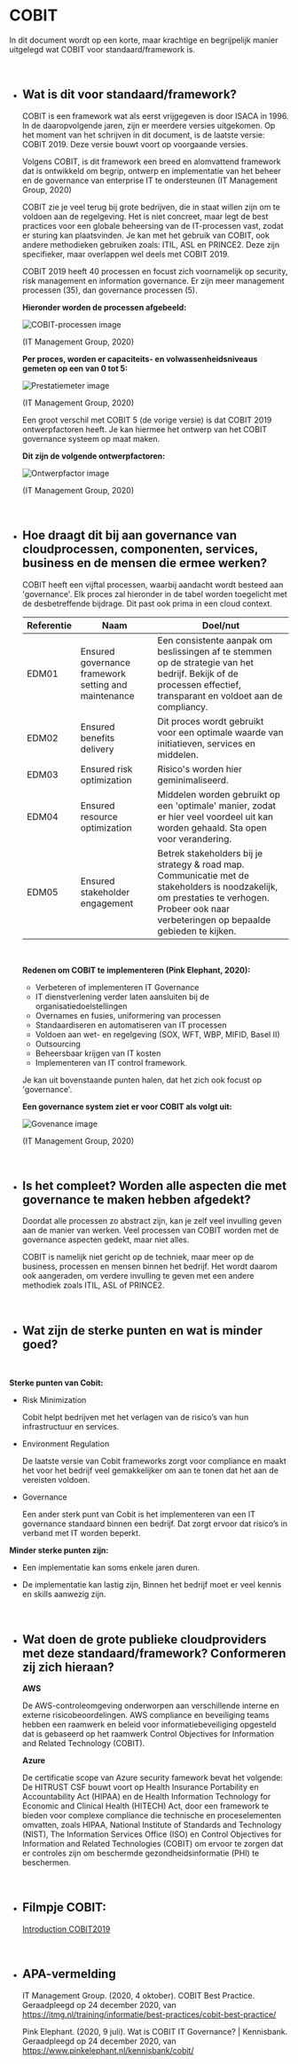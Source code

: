 # COBIT

In dit document wordt op een korte, maar krachtige en begrijpelijk manier uitgelegd wat COBIT voor standaard/framework is. 

</br> 

* ## Wat is dit voor standaard/framework?

    COBIT is een framework wat als eerst vrijgegeven is door ISACA in 1996. In de daaropvolgende jaren, zijn er meerdere versies uitgekomen. Op het moment van het schrijven in dit document, is de laatste versie: COBIT 2019. Deze versie bouwt voort op voorgaande versies. 

    Volgens COBIT, is dit framework een breed en alomvattend framework dat is ontwikkeld om begrip, ontwerp en implementatie van het beheer en de governance van enterprise IT te ondersteunen (IT Management Group, 2020)
    
    COBIT zie je veel terug bij grote bedrijven, die in staat willen zijn om te voldoen aan de regelgeving. Het is niet concreet, maar legt de best practices voor een globale beheersing van de IT-processen vast, zodat er sturing kan plaatsvinden. Je kan met het gebruik van COBIT, ook andere methodieken gebruiken zoals: ITIL, ASL en PRINCE2. Deze zijn specifieker, maar overlappen wel deels met COBIT 2019. 

    COBIT 2019 heeft 40 processen en focust zich voornamelijk op security, risk management en information governance. Er zijn meer management processen (35), dan governance processen (5). 
    
    **Hieronder worden de processen afgebeeld:**

    ![COBIT-processen image](COBIT-processen.png)
    
    (IT Management Group, 2020)
    
    **Per proces, worden er capaciteits- en volwassenheidsniveaus gemeten op een van 0 tot 5:**

    ![Prestatiemeter image](Prestatiemeter.png)
    
    (IT Management Group, 2020)

    Een groot verschil met COBIT 5 (de vorige versie) is dat COBIT 2019 ontwerpfactoren heeft. Je kan hiermee het ontwerp van het COBIT governance systeem op maat maken. 

    **Dit zijn de volgende ontwerpfactoren:**

    ![Ontwerpfactor image](Ontwerpfactoren.png)
    
    (IT Management Group, 2020)
</br>

* ## Hoe draagt dit bij aan governance van cloudprocessen, componenten, services, business en de mensen die ermee werken?

    COBIT heeft een vijftal processen, waarbij aandacht wordt besteed aan 'governance'. Elk proces zal hieronder in de tabel worden toegelicht met de desbetreffende bijdrage. Dit past ook prima in een cloud context. 

    Referentie   |             Naam                |      Doel/nut
    ------------ | ------------- | -------------
    EDM01 | Ensured governance framework setting and maintenance | Een consistente aanpak om beslissingen af te stemmen op de strategie van het bedrijf. Bekijk of de processen effectief, transparant en voldoet aan de compliancy. 
    EDM02 | Ensured benefits delivery | Dit proces wordt gebruikt voor een optimale waarde van initiatieven, services en middelen.
    EDM03 | Ensured risk optimization | Risico's worden hier geminimaliseerd.
    EDM04 | Ensured resource optimization | Middelen worden gebruikt op een 'optimale' manier, zodat er hier veel voordeel uit kan worden gehaald. Sta open voor verandering.
    EDM05 | Ensured stakeholder engagement | Betrek stakeholders bij je strategy & road map. Communicatie met de stakeholders is noodzakelijk, om prestaties te verhogen. Probeer ook naar verbeteringen op bepaalde gebieden te kijken. 
    
    </br>

    **Redenen om COBIT te implementeren (Pink Elephant, 2020):**

    * Verbeteren of implementeren IT Governance
    * IT dienstverlening verder laten aansluiten bij de organisatiedoelstellingen
    * Overnames en fusies, uniformering van processen
    * Standaardiseren en automatiseren van IT processen
    * Voldoen aan wet- en regelgeving (SOX, WFT, WBP, MIFID, Basel II)
    * Outsourcing
    * Beheersbaar krijgen van IT kosten
    * Implementeren van IT control framework.

    Je kan uit bovenstaande punten halen, dat het zich ook focust op 'governance'. 

    **Een governance system ziet er voor COBIT als volgt uit:**

    ![Govenance image](Governance-system.png)
    
    (IT Management Group, 2020)

</br>

* ## Is het compleet? Worden alle aspecten die met governance te maken hebben afgedekt?

    Doordat alle processen zo abstract zijn, kan je zelf veel invulling geven aan de manier van werken. Veel processen van COBIT worden met de governance aspecten gedekt, maar niet alles.

    COBIT is namelijk niet gericht op de techniek, maar meer op de business, processen en mensen binnen het bedrijf. Het wordt daarom ook aangeraden, om verdere invulling te geven met een andere methodiek zoals ITIL, ASL of PRINCE2.

</br>

* ## Wat zijn de sterke punten en wat is minder goed?

</br> 

**Sterke punten van Cobit:**
* Risk Minimization

    Cobit helpt bedrijven met het verlagen van de risico’s van hun infrastructuur en services.

* Environment Regulation

    De laatste versie van Cobit frameworks zorgt voor compliance en maakt het voor het bedrijf veel gemakkelijker om aan te tonen dat het aan de vereisten voldoen.

* Governance

    Een ander sterk punt van Cobit is het implementeren van een IT governance standaard binnen een bedrijf. Dat zorgt ervoor dat risico’s in verband met IT worden beperkt.


**Minder sterke punten zijn:**

* Een implementatie kan soms enkele jaren duren.

* De implementatie kan lastig zijn, Binnen het bedrijf moet er veel kennis en skills aanwezig zijn.


</br>

* ## Wat doen de grote publieke cloudproviders met deze standaard/framework? Conformeren zij zich hieraan?


    **AWS**

    De AWS-controleomgeving onderworpen aan verschillende interne en externe risicobeoordelingen. AWS compliance en beveiliging teams hebben een raamwerk en beleid voor informatiebeveiliging opgesteld dat is gebaseerd op het raamwerk Control Objectives for Information and Related Technology (COBIT).

    **Azure**

    De certificatie scope van Azure security famework bevat het volgende:
    De HITRUST CSF bouwt voort op Health Insurance Portability en Accountability Act (HIPAA) en de Health Information Technology for Economic and Clinical Health (HITECH) Act, door een framework te bieden voor complexe compliance die technische en proceselementen omvatten, zoals HIPAA, National Institute of Standards and Technology (NIST), The Information Services Office (ISO) en Control Objectives for Information and Related Technologies (COBIT) om ervoor te zorgen dat er controles zijn om beschermde gezondheidsinformatie (PHI) te beschermen.


</br> 

* ## Filmpje COBIT:

    [Introduction COBIT2019](https://www.youtube.com/watch?v=KJLAJSZbfIM)

</br>

* ## APA-vermelding

    IT Management Group. (2020, 4 oktober). COBIT Best Practice. Geraadpleegd op 24 december 2020, van https://itmg.nl/training/informatie/best-practices/cobit-best-practice/

    Pink Elephant. (2020, 9 juli). Wat is COBIT IT Governance? | Kennisbank. Geraadpleegd op 24 december 2020, van https://www.pinkelephant.nl/kennisbank/cobit/
